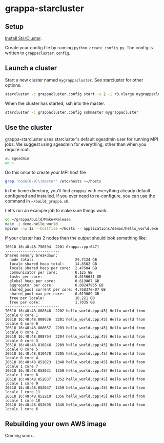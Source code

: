 # grappa-starcluster

## Setup

[Install StarCluster](http://star.mit.edu/cluster/docs/latest/installation.html).

Create your config file by running `python create_config.py`. The config is
written to `grappacluster.config`.

## Launch a cluster

Start a new cluster named `mygrappacluster`. See starcluster for other options.

```bash
starcluster -c grappacluster.config start -s 2 -i r3.xlarge mygrappacluster
```

When the cluster has started, ssh into the master.

```bash
starcluster -c grappacluster.config sshmaster mygrappacluster
``` 

## Use the cluster

grappa-starcluster uses starcluster's default sgeadmin user for running MPI jobs.
We suggest using sgeadmin for everything, other than when you require root. 

```bash
su sgeadmin
cd ~
```

Do this once to create your MPI host file
```bash
grep 'node[0-9]\|master' /etc/hosts >~/hosts
```

In the home directory, you'll find `grappa/` with everything already default configured and
installed. If you ever need to re-configure, you can use the command in `~/build_grappa.sh`.

Let's run an example job to make sure things work.

```bash
cd ~/grappa/build/Make+Release
make -j demo-hello_world
mpirun -np 12 --hostfile ~/hosts -- applications/demos/hello_world.exe
```

If your cluster has 2 nodes then the output should look something like:

```
I0518 16:48:48.750394  2201 Grappa.cpp:647]
-------------------------
Shared memory breakdown:
  node total:                   29.7124 GB
  locale shared heap total:     14.8562 GB
  locale shared heap per core:  2.47604 GB
  communicator per core:        0.125 GB
  tasks per core:               0.0156631 GB
  global heap per core:         0.619007 GB
  aggregator per core:          0.00247955 GB
  shared_pool current per core: 4.76837e-07 GB
  shared_pool max per core:     0.619009 GB
  free per locale:              10.221 GB
  free per core:                1.7035 GB
-------------------------
I0518 16:48:48.808346  2202 hello_world.cpp:45] Hello world from locale 0 core 1
I0518 16:48:48.808636  2201 hello_world.cpp:45] Hello world from locale 0 core 0
I0518 16:48:48.808657  2203 hello_world.cpp:45] Hello world from locale 0 core 2
I0518 16:48:48.808764  2204 hello_world.cpp:45] Hello world from locale 0 core 3
I0518 16:48:48.810246  2209 hello_world.cpp:45] Hello world from locale 0 core 5
I0518 16:48:48.810478  2205 hello_world.cpp:45] Hello world from locale 0 core 4
I0518 16:48:48.852023  1348 hello_world.cpp:45] Hello world from locale 1 core 7
I0518 16:48:48.852031  1350 hello_world.cpp:45] Hello world from locale 1 core 8
I0518 16:48:48.852037  1352 hello_world.cpp:45] Hello world from locale 1 core 9
I0518 16:48:48.852037  1359 hello_world.cpp:45] Hello world from locale 1 core 11
I0518 16:48:48.852210  1356 hello_world.cpp:45] Hello world from locale 1 core 10
I0518 16:48:48.852695  1346 hello_world.cpp:45] Hello world from locale 1 core 6
```

## Rebuilding your own AWS image

Coming soon...
